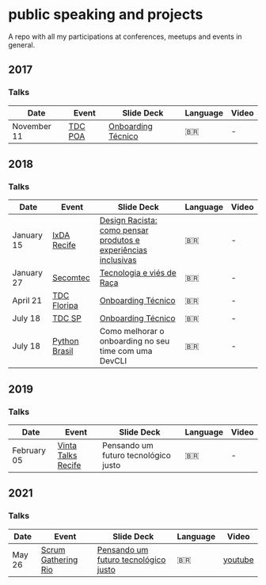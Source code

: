 # public speaking and projects
A repo with all my participations at conferences, meetups and events in general.


## 2017

### Talks

| Date           | Event          | Slide Deck  | Language | Video |
|----------------|----------------|-------|----------|--------|
| November 11 | [TDC POA](http://www.thedevelopersconference.com.br/tdc/2017/portoalegre/trilha-agile) | [Onboarding Técnico](https://pt.slideshare.net/CibeleFerreira8/tdc2017-poa-trilha-agile-onboarding-tcnico-integrando-pessoas-em-times-de-desenvolvimento-gil-de-forma-efetiva) | :brazil: | - |



## 2018

### Talks

| Date           | Event          | Slide Deck  | Language | Video |
|----------------|----------------|-------|----------|--------|
| January 15 | [IxDA Recife](https://www.facebook.com/ixdarecife/) | [Design Racista: como pensar produtos e experiências inclusivas](https://www.slideshare.net/thisgb/design-racista-como-pensar-produtos-e-experincias-inclusivas) | :brazil: | - |
| January 27 | [Secomtec](https://www.facebook.com/secomtecnologia/) | [Tecnologia e viés de Raça](https://www.slideshare.net/thisgb/tecnologia-e-vis-de-raa) | :brazil: | - |
| April 21 | [TDC Floripa](http://www.thedevelopersconference.com.br/tdc/2018/florianopolis/trilhas) | [Onboarding Técnico](https://www.slideshare.net/thisgb/onboarding-tcnico-95235379) | :brazil: | - |
| July 18 | [TDC SP](http://www.thedevelopersconference.com.br/tdc/2018/saopaulo/trilha-agile) | [Onboarding Técnico](https://www.slideshare.net/tdc-globalcode/tdc2018sp-trilha-agile-onboarding-tcnico-integrando-pessoas-em-times-de-desenvolvimento-agil-de-forma-efetiva) | :brazil: | - |
| July 18 | [Python Brasil](https://2018.pythonbrasil.org.br/programacao) | Como melhorar o onboarding no seu time com uma DevCLI | :brazil: | - |



## 2019

### Talks

| Date           | Event          | Slide Deck  | Language | Video |
|----------------|----------------|-------|----------|--------|
| February 05 | [Vinta Talks Recife](https://www.vinta.com.br/) | Pensando um futuro tecnológico justo | :brazil: | - |



## 2021

### Talks

| Date           | Event          | Slide Deck  | Language | Video |
|----------------|----------------|-------|----------|--------|
| May 26 | [Scrum Gathering Rio](https://scrumrio.com/) | [Pensando um futuro tecnológico justo](https://www.slideshare.net/thisgb/onboarding-tcnico-scrum-gathering-rio-2021) | :brazil: | [youtube](https://www.youtube.com/watch?v=Rf3BbSYsR5k&t=12890s&ab_channel=ScrumGatheringRioScrumGatheringRio) |
